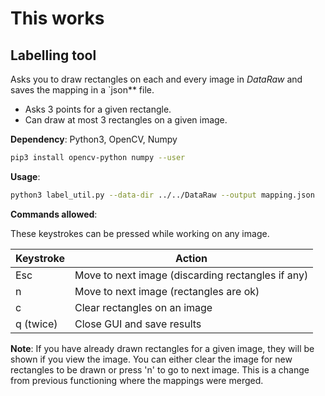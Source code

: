 # This works

## Labelling tool
Asks you to draw rectangles on each and every image in *DataRaw* and saves the mapping in a `json** file.

* Asks 3 points for a given rectangle.
* Can draw at most 3 rectangles on a given image.

**Dependency**:
Python3, OpenCV, Numpy
```bash
pip3 install opencv-python numpy --user
```

**Usage**:
```bash
python3 label_util.py --data-dir ../../DataRaw --output mapping.json
```

**Commands allowed**:

These keystrokes can be pressed while working on any image.

| Keystroke | Action                                            |
|-----------|---------------------------------------------------|
| Esc       | Move to next image (discarding rectangles if any) |
| n         | Move to next image (rectangles are ok)            |
| c         | Clear rectangles on an image                      |
| q (twice) | Close GUI and save results                        |

**Note**: If you have already drawn rectangles for a given image, they will be shown if you view the image. You can either clear the image for new rectangles to be drawn or press 'n' to go to next image.
This is a change from previous functioning where the mappings were merged.
